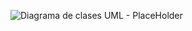 ![Diagrama de clases UML - PlaceHolder](![image](https://github.com/user-attachments/assets/d40440ee-0872-43e4-b29e-23c3446e3895)
)
